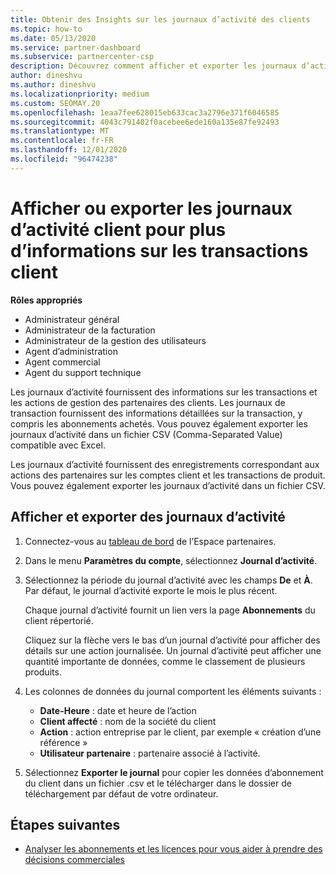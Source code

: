 ```yaml
---
title: Obtenir des Insights sur les journaux d’activité des clients
ms.topic: how-to
ms.date: 05/13/2020
ms.service: partner-dashboard
ms.subservice: partnercenter-csp
description: Découvrez comment afficher et exporter les journaux d’activité pour obtenir des informations sur les transactions de compte client et d’autres activités de gestion des partenaires liées aux clients.
author: dineshvu
ms.author: dineshvu
ms.localizationpriority: medium
ms.custom: SEOMAY.20
ms.openlocfilehash: 1eaa7fee628015eb633cac3a2796e371f6046585
ms.sourcegitcommit: 4043c791402f0acebee6ede160a135e87fe92493
ms.translationtype: MT
ms.contentlocale: fr-FR
ms.lasthandoff: 12/01/2020
ms.locfileid: "96474238"
---
```

# <a name="view-or-export-customer-activity-logs-for-more-insight-into-customer-transactions"></a>Afficher ou exporter les journaux d’activité client pour plus d’informations sur les transactions client

**Rôles appropriés**

- Administrateur général
- Administrateur de la facturation
- Administrateur de la gestion des utilisateurs
- Agent d’administration
- Agent commercial
- Agent du support technique

Les journaux d’activité fournissent des informations sur les transactions et les actions de gestion des partenaires des clients. Les journaux de transaction fournissent des informations détaillées sur la transaction, y compris les abonnements achetés. Vous pouvez également exporter les journaux d’activité dans un fichier CSV (Comma-Separated Value) compatible avec Excel.

Les journaux d’activité fournissent des enregistrements correspondant aux actions des partenaires sur les comptes client et les transactions de produit. Vous pouvez également exporter les journaux d’activité dans un fichier&nbsp;CSV.

## <a name="view-and-export-activity-logs"></a>Afficher et exporter des journaux d’activité

1. Connectez-vous au [tableau de bord](https://partner.microsoft.com/dashboard) de l’Espace partenaires.

2. Dans le menu **Paramètres du compte**, sélectionnez **Journal d’activité**.

3. Sélectionnez la période du journal d’activité avec les champs **De** et **À**. Par défaut, le journal d’activité exporte le mois le plus récent.

   Chaque journal d’activité fournit un lien vers la page **Abonnements** du client répertorié.

   Cliquez sur la flèche vers le bas d’un journal d’activité pour afficher des détails sur une action journalisée. Un journal d’activité peut afficher une quantité importante de données, comme le classement de plusieurs produits.

4. Les colonnes de données du journal comportent les éléments suivants :
   - **Date-Heure** : date et heure de l’action
   - **Client affecté**&nbsp;: nom de la société du client
   - **Action** : action entreprise par le client, par exemple « création d’une référence »
   - **Utilisateur partenaire** : partenaire associé à l’activité.

5. Sélectionnez **Exporter le journal** pour copier les données d’abonnement du client dans un fichier .csv et le télécharger dans le dossier de téléchargement par défaut de votre ordinateur.

## <a name="next-steps"></a>Étapes suivantes

- [Analyser les abonnements et les licences pour vous aider à prendre des décisions commerciales](analyze-subscriptions-licenses.md)
